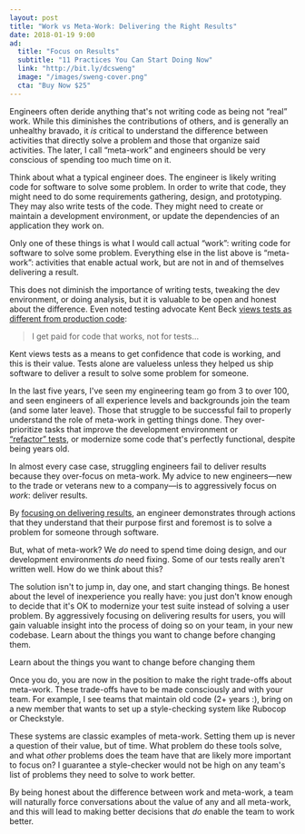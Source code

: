 ```yaml
---
layout: post
title: "Work vs Meta-Work: Delivering the Right Results"
date: 2018-01-19 9:00
ad:
  title: "Focus on Results"
  subtitle: "11 Practices You Can Start Doing Now"
  link: "http://bit.ly/dcsweng"
  image: "/images/sweng-cover.png"
  cta: "Buy Now $25"
---
```


Engineers often deride anything that's not writing code as being not “real” work.  While this diminishes the contributions of
others, and is generally an unhealthy bravado, it *is* critical to understand the difference between activities that directly
solve a problem and those that organize said activities.  The later, I call “meta-work” and engineers should be very conscious of
spending too much time on it.

<!-- more -->

Think about what a typical engineer does. The engineer is likely writing code for software to solve some problem.  In order to
write that code, they might need to do some requirements gathering, design, and prototyping. They may also write tests of the
code.  They might need to create or maintain a development environment, or update the dependencies of an application they work
on.

<div data-ad></div>

Only one of these things is what I would call actual “work”: writing code for software to solve some problem.  Everything else in
the list above is “meta-work”: activities that enable actual work, but are not in and of themselves delivering a result.

This does not diminish the importance of writing tests, tweaking the dev environment, or doing analysis, but it is valuable to be
open and honest about the difference.  Even noted testing advocate Kent Beck [views tests as different from production
code](https://stackoverflow.com/questions/153234/how-deep-are-your-unit-tests):

> I get paid for code that works, not for tests…

Kent views tests as a means to get confidence that code is working, and this is their value.  Tests alone are valueless unless
they helped us ship software to deliver a result to solve some problem for someone.

In the last five years, I've seen my engineering team go from 3 to over 100, and seen engineers of all experience levels and
backgrounds join the team (and some later leave).  Those that struggle to be successful fail to properly understand the role of
meta-work in getting things done.  They over-prioritize tasks that improve the development environment or
[“refactor” tests](/blog/2012/11/16/why-you-cant-refactor-test-code.html), or
modernize some code that's perfectly functional, despite being years old.

In almost every case case, struggling engineers fail to deliver results because they over-focus on meta-work. My advice to new
engineers—new to the trade or veterans new to a company—is to aggressively focus on _work_: deliver results.

By [focusing on delivering results](http://theseniorsoftwareengineer.com/focus_on_delivering_results_excerpt.html), an engineer
demonstrates through actions that they understand that their purpose first and foremost is to solve a problem for someone through
software.

But, what of meta-work?  We *do* need to spend time doing design, and our development environments *do* need fixing.  Some of our
tests really aren't written well.  How do we think about this?

The solution isn't to jump in, day one, and start changing things.  Be honest about the level of inexperience you really have: you just don't know enough to decide that it's OK to modernize your test suite instead of solving a user problem.  By aggressively focusing on delivering results for users, you will gain valuable insight into the process of doing so on your team, in your new codebase.  Learn about the things you want to change before changing them.

<div class="pullquote">
Learn about the things you want to change before changing them
</div>

Once you do, you are now in the position to make the right trade-offs about meta-work.  These trade-offs have to be made
consciously and with your team.  For example, I see teams that maintain old code (2+ years :), bring on  a new member that wants
to set up a style-checking system like Rubocop or Checkstyle.

These systems are classic examples of meta-work. Setting them up
is never a question of their value, but of time.  What problem do these tools solve, and what *other* problems does the team have
that are likely more important to focus on?  I guarantee a style-checker would not be high on any team's list of problems they
need to solve to work better.

By being honest about the difference between work and meta-work, a team will naturally force conversations about the value of any
and all meta-work, and this will lead to making better decisions that *do* enable the team to work better.
